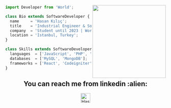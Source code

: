 <p align="center">
<img align='right' src="https://media.giphy.com/media/M9gbBd9nbDrOTu1Mqx/giphy.gif" width="230">
</p>

```js
import Developer from 'World';

class Bio extends SoftwareDeveloper {
  name     = 'Hasan Kılıç';
  title    = 'Industrial Engineer & Software Developer';
  company  = 'Student until 2023 | Working Remote';
  location = 'Istanbul, Turkey';
}

class Skills extends SoftwareDeveloper {
  languages  = ['JavaScript', 'PHP', 'Node.js', 'Learning Solidity'];
  databases  = ['MySQL', 'MongoDB'];
  frameworks = ['React', 'Codeigniter', 'Express.js'];
}
```
<h2 align="center">You can reach me from linkedin :alien:</h2>

<p align="center">
  <a href="https://www.linkedin.com/in/hasankilicc/">
    <img src="https://www.vectorlogo.zone/logos/linkedin/linkedin-icon.svg" alt="Hasan Kılıç linkedin profile" height="30" width="30">
  </a>
</p>
<!--
**hasansword/hasansword** is a ✨ _special_ ✨ repository because its `README.md` (this file) appears on your GitHub profile.

Here are some ideas to get you started:

- 🔭 I’m currently working on ...
- 🌱 I’m currently learning ...
- 👯 I’m looking to collaborate on ...
- 🤔 I’m looking for help with ...
- 💬 Ask me about ...
- 📫 How to reach me: ...
- 😄 Pronouns: ...
- ⚡ Fun fact: ...
-->
